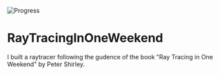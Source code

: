 ![Progress](/progress/014_image_final_scene_no-metal-material.ppm)
# RayTracingInOneWeekend
I built a raytracer following the gudence of the book "Ray Tracing in One Weekend" by Peter Shirley.
